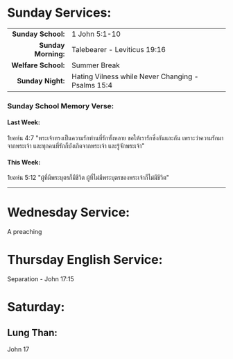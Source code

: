 # Sunday Services:

| | |
| --:|:-- |
| **Sunday School:**  |	1 John 5:1-10
| **Sunday Morning:** |	Talebearer - Leviticus 19:16
| **Welfare School:** |	Summer Break
| **Sunday Night:**   | Hating Vilness while Never Changing - Psalms 15:4

### Sunday School Memory Verse:
#### Last Week: 

1ยอห์น 4:7 "พระเจ้าทรงเป็นความรักท่านที่รักทั้งหลาย ขอให้เรารักซึ่งกันและกัน เพราะว่าความรักมาจากพระเจ้า และทุกคนที่รักก็บังเกิดจากพระเจ้า และรู้จักพระเจ้า"

#### This Week:

1ยอห์น 5:12 "ผู้ที่มีพระบุตรก็มีชีวิต ผู้ที่ไม่มีพระบุตรของพระเจ้าก็ไม่มีชีวิต"

---
# Wednesday Service:

A preaching

# Thursday English Service:

Separation - John 17:15

# Saturday:

## Lung Than:

John 17